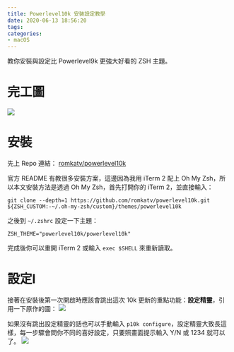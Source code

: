 ```yaml
---
title: Powerlevel10k 安裝設定教學
date: 2020-06-13 18:56:20
tags:
categories:
- macOS
---
```

教你安裝與設定比 Powerlevel9k 更強大好看的 ZSH 主題。
<!--more-->
# 完工圖
![](https://imgur.com/Y3q6ui6.png)

# 安裝
先上 Repo 連結： [romkatv/powerlevel10k](https://github.com/romkatv/powerlevel10k)

官方 README 有教很多安裝方案，這邊因為我用 iTerm 2 配上 Oh My Zsh，所以本文安裝方法是透過 Oh My Zsh，首先打開你的 iTerm 2，並直接輸入：
```
git clone --depth=1 https://github.com/romkatv/powerlevel10k.git ${ZSH_CUSTOM:-~/.oh-my-zsh/custom}/themes/powerlevel10k
```

之後到 `~/.zshrc` 設定一下主題：
```
ZSH_THEME="powerlevel10k/powerlevel10k"
```

完成後你可以重開 iTerm 2 或輸入 `exec $SHELL` 來重新讀取。


# 設定l
接著在安裝後第一次開啟時應該會跳出這次 10k 更新的重點功能：**設定精靈**，引用一下原作的圖：
![](https://raw.githubusercontent.com/romkatv/powerlevel10k-media/master/configuration-wizard.gif)

如果沒有跳出設定精靈的話也可以手動輸入 `p10k configure`，設定精靈大致長這樣，每一步驟會問你不同的喜好設定，只要照畫面提示輸入 Y/N 或 1234 就可以了。
![](https://imgur.com/D5uwcop.gif)
